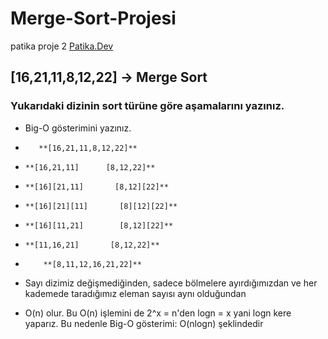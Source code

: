 # Merge-Sort-Projesi
patika proje 2
[Patika.Dev](www.patika.dev)

## [16,21,11,8,12,22] -> Merge Sort

### Yukarıdaki dizinin sort türüne göre aşamalarını yazınız.
- Big-O gösterimini yazınız.


-        **[16,21,11,8,12,22]**

-     **[16,21,11]      [8,12,22]**

-     **[16][21,11]       [8,12][22]**

-     **[16][21][11]       [8][12][22]**

-     **[16][11,21]        [8,12][22]**

-     **[11,16,21]       [8,12,22]**

-         **[8,11,12,16,21,22]**

- Sayı dizimiz değişmediğinden, sadece bölmelere ayırdığımızdan ve her kademede taradığımız eleman sayısı aynı olduğundan
- O(n) olur. Bu O(n) işlemini de 2^x = n'den logn = x yani logn kere yaparız. Bu nedenle Big-O gösterimi: O(nlogn)
şeklindedir
